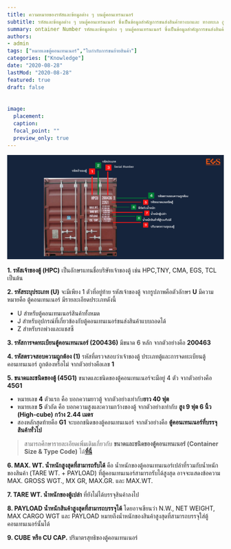 ```yaml
---
title: ความหมายของรหัสและข้อมูลต่าง ๆ บนตู้คอนเทรนเนอร์
subtitle: รหัสและข้อมูลต่าง ๆ บนตู้คอนเทรนเนอร์ ซึ่งเป็นข้อมูลสำคัญการขนส่งสินค้าทางบกและ ทางทะเล ถูกนำมาใช้เพื่อการแยกขนาดและชนิดของตู้คอนเทรนเนอร์ รวมถึงบ่งบอกถึงความเป็นเจ้าของ ฯลฯ
summary: ontainer Number รหัสและข้อมูลต่าง ๆ บนตู้คอนเทรนเนอร์ ซึ่งเป็นข้อมูลสำคัญการขนส่งสินค้าทางบกและ ทางทะเล ถูกนำมาใช้เพื่อการแยกขนาดและชนิดของตู้คอนเทรนเนอร์ รวมถึงบ่งบอกถึงความเป็นเจ้าของ ฯลฯ
authors:
- admin
tags: ["หมายเลขตู้คอนเทนเนอร์","ใบกำกับการขนย้ายสินค้า"]
categories: ["Knowledge"]
date: "2020-08-28"
lastMod: "2020-08-28"
featured: true
draft: false


image:
  placement: 
  caption: 
  focal_point: ""
  preview_only: true
---
```


![](featured.png)

**1. รหัสเจ้าของตู้ (HPC)** เป็นอักษรแทนชื่อบริษัทเจ้าของตู้ เช่น HPC,TNY, CMA, EGS, TCL เป็นต้น

**2. รหัสระบุประเภท (U)** จะมีเพียง 1 ตัวที่อยู่ท้าย รหัสเจ้าของตู้ จากรูปภาพคือตัวอักษร **U** มีความหมายคือ ตู้คอนเทนเนอร์ มีรายละเอียดประเภทดังนี้

- U สำหรับตู้คอนเทนเนอร์สินค้าทั้งหมด
- J สำหรับอุปกรณ์ที่เกี่ยวข้องกับตู้คอนเทนเนอร์ขนส่งสินค้าแบบถอดได้
- Z สำหรับรถพ่วงและแชสซี

**3. รหัสการจดทะเบียนตู้คอนเทนเนอร์ (200436)** มีขนาด 6 หลัก จากตัวอย่างคือ **200463**

**4. รหัสตรวจสอบความถูกต้อง (1)** รหัสที่ตรวจสอบว่าเจ้าของตู้ ประเภทตู้และการจดทะเบียนตู้คอนเทนเนอร์ ถูกต้องหรือไม่ จากตัวอย่างคือเลข **1**

**5. ขนาดและชนิดของตู้ (45G1)** ขนาดและชนิดของตู้คอนเทนเนอร์จะมีอยู่ 4 ตัว จากตัวอย่างคือ **45G1**

-   หมายเลข **4** ตัวแรก คือ บอกความยาวตู้ จากตัวอย่างเท่ากับ**ยาว 40 ฟุต**
-   หมายเลข **5** ตัวถัด คือ บอกความสูงและความกว้างของตู้ จากตัวอย่างเท่ากับ **สูง 9 ฟุต 6 นิ้ว (High-cube) กว้าง 2.44 เมตร**
-   สองหลักสุดท้ายคือ **G1** จะบอกชนิดของตู้คอนเทนเนอร์ จากตัวอย่างคือ **ตู้คอนเทนเนอร์ที่บรรจุสินค้าทั่วไป**

> สามารถศึกษารายละเอียดเพิ่มเติมเกี่ยวกับ **ขนาดและชนิดของตู้คอนเทนเนอร์ (Container Size & Type Code)** ได้[**ที่นี่**](../container-size-and-type/)


**6. MAX. WT. น้ำหนักสูงสุดที่สามารถรับได้**  คือ น้ำหนักของตู้คอนเทนเนอร์เปล่าที่รวมกับน้ำหนักของสินค้า (TARE WT. + PAYLOAD) ที่ตู้คอนเทนเนอร์สามารถรับได้สูงสุด อาจจะแสดงข้อความ MAX. GROSS WGT., MX GR, MAX.GR. และ MAX.WT.

**7. TARE WT. น้ำหนักของตู้เปล่า**  ที่ยังไม่ได้บรรจุสินค้าลงไป

**8. PAYLOAD น้ำหนักสินค้าสูงสุดที่สามารถบรรจุได้** โดยอาจเขียนว่า N.W., NET WEIGHT, MAX CARGO WGT และ PAYLOAD หมายถึงน้ำหนักของสินค้าสูงสุดที่สามารถบรรจุใส่ตู้คอนเทนเนอร์นั้นได้

**9. CUBE หรือ CU CAP.** ปริมาตรสุทธิของตู้คอนเทนเนอร์